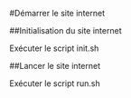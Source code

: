 #Démarrer le site internet

##Initialisation du site internet

Exécuter le script init.sh

##Lancer le site internet

Exécuter le script run.sh

